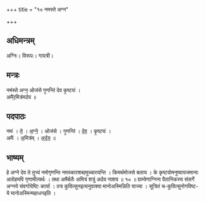 +++
title = "१० नमस्ते अग्न"

+++
## अधिमन्त्रम्
अग्निः। विरूपः। गायत्री।

## मन्त्रः
नम॑स्ते अग्न॒ ओज॑से गृ॒णन्ति॑ देव कृ॒ष्टयः॑ ।  
अमै॑र॒मित्र॑मर्दय ॥

## पदपाठः
नमः॑ । ते॒ । अ॒ग्ने॒ । ओज॑से । गृ॒णन्ति॑ । दे॒व॒ । कृ॒ष्टयः॑ ।  
अमैः॑ । अ॒मित्र॑म् । अ॒र्द॒य॒ ॥

## भाष्यम्
हे अग्ने देव ते तुभ्यं नमोगृणन्ति नमस्कारशब्दमुच्चारयन्ति । किमर्थमोजसे बलाय । के कृष्टयोमनुष्यायजमानाः अतोहमपि गृणामीत्यर्थः । तथा अमैर्बलैः अमित्रं शत्रुं अर्दय नाशय ॥ १० ॥ ग्राम्येणाग्निना वैतानिकस्य संसर्गे अग्नये संवर्गायेष्टिः कार्या । तत्र कुवित्सुनइत्यनुवाक्या मानोअस्मिन्निति याज्या । सूत्रितं च-कुवित्सुनोगविष्ट- ये मानोअस्मिन्महाधनइति ।